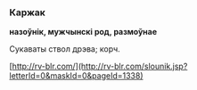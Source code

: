 ### Каржак
**назоўнік, мужчынскі род, размоўнае**

Сукаваты ствол дрэва; корч.

<a rel="author">[http://rv-blr.com/](http://rv-blr.com/slounik.jsp?letterId=0&maskId=0&pageId=1338)</a>
